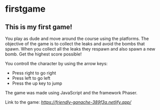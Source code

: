 # firstgame

## This is my first game!

You play as dude and move around the course using the platforms.
The objective of the game is to collect the leaks and avoid the bombs that spawn.
When you collect all the leaks they respawn and also spawn a new bomb.
Get the highest score possible!

You controll the character by using the arrow keys:
- Press right to go right
- Press left to go left
- Press the up key to jump

The game was made using JavaScript and the framework Phaser. 

Link to the game: *https://friendly-ganache-389f3a.netlify.app/* 
